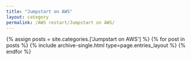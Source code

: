 ```yaml
---
title: "Jumpstart on AWS"
layout: category
permalink: /AWS restart/Jumpstart on AWS/
---
```


{% assign posts = site.categories.['Jumpstart on AWS'] %}
{% for post in posts %} {% include archive-single.html type=page.entries_layout %} {% endfor %}
<!-- 공백이 있는 카테고리 같은경우 ['카테고리명']의 형식으로 만들어주기 -->